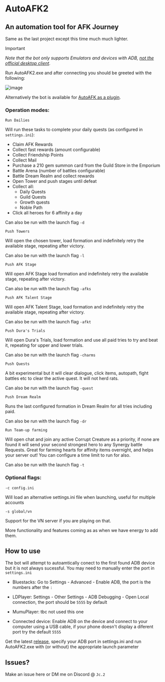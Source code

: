 # AutoAFK2

## An automation tool for AFK Journey

Same as the last project except this time much much lighter.

> [!IMPORTANT]
> _Note that the bot only supports Emulators and devices with ADB, <ins>not the official desktop client</ins>_.

Run AutoAFK2.exe and after connecting you should be greeted with the following:

![image](https://github.com/user-attachments/assets/456b4c37-3687-4f89-a726-55b1b1fd49bb)

Alternatively the bot is available for [AutoAFK as a plugin](https://github.com/Hammanek/AutoAFK?tab=readme-ov-file#afk-journey-automation-integration).

### Operation modes:

````Run Dailies````

Will run these tasks to complete your daily quests (as configured in ````settings.ini````):

* Claim AFK Rewards
* Collect fast rewards (amount configurable)
* Collect Friendship Points
* Collect Mail
* Purchase a 210 gem summon card from the Guild Store in the Emporium
* Battle Arena (number of battles configurable)
* Battle Dream Realm and collect rewards
* Open Tower and push stages until defeat
* Collect all:
  * Daily Quests
  * Guild Quests
  * Growth quests
  * Noble Path
* Click all heroes for 6 affinity a day

Can also be run with the launch flag ````-d```` 

````Push Towers````

Will open the chosen tower, load formation and indefinitely retry the available stage, repeating after victory.

Can also be run with the launch flag ````-l```` 

````Push AFK Stage````

Will open AFK Stage load formation and indefinitely retry the available stage, repeating after victory.

Can also be run with the launch flag ````-afks```` 

````Push AFK Talent Stage````

Will open AFK Talent Stage, load formation and indefinitely retry the available stage, repeating after victory.

Can also be run with the launch flag ````-afkt```` 

````Push Dura's Trials````

Will open Dura's Trials, load formation and use all paid tries to try and beat it, repeating for upper and lower trials.

Can also be run with the launch flag ````-charms```` 

````Push Quests````

A bit experimental but it will clear dialogue, click items, autopath, fight battles etc to clear the active quest. It will not herd rats.

Can also be run with the launch flag ````-quest```` 

````Push Dream Realm````

Runs the last configured formation in Dream Realm for all tries including paid.

Can also be run with the launch flag ````-dr```` 

````Run Team-up farming````

Will open chat and join any active Corrupt Creature as a priority, if none are found it will send your second strongest hero to any Synergy battle Requests. Great for farming hearts for affinity items overnight, and helps your server out! You can configure a time limit to run for also.

Can also be run with the launch flag ````-t```` 

### Optional flags:

````-c config.ini````

Will load an alternative settings.ini file when launching, useful for multiple accounts

````-s global/vn````

Support for the VN server if you are playing on that.


More functionality and features coming as as when we have energy to add them.

## How to use

The bot will attempt to autoamtically conect to the first found ADB device but it is not always sucessful. You may need to manually enter the port in `settings.ini`

* Bluestacks: Go to Settings - Advanced - Enable ADB, the port is the numbers after the `:`

* LDPlayer: Settings - Other Settings - ADB Debugging - Open Local connection, the port should be `5555` by default

* MumuPlayer: tbc not used this one

* Connected device: Enable ADB on the device and connect to your computer using a USB cable, if your phone doesn't display a diferent port try the default `5555`

Get the latest [release](https://github.com/Fortigate/AutoAFK2/releases), specify your ADB port in settings.ini and run AutoAFK2.exe with (or without) the appropriate launch parameter

## Issues?

Make an issue here or DM me on Discord @ ````Jc.2````
